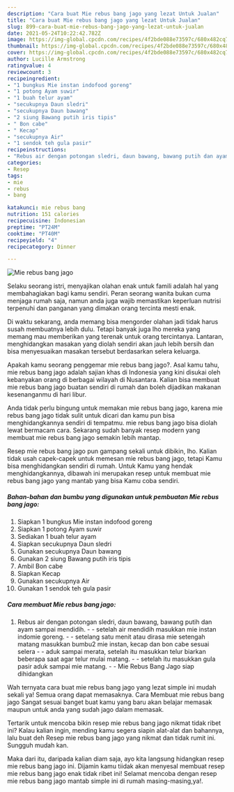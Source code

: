 ```yaml
---
description: "Cara buat Mie rebus bang jago yang lezat Untuk Jualan"
title: "Cara buat Mie rebus bang jago yang lezat Untuk Jualan"
slug: 899-cara-buat-mie-rebus-bang-jago-yang-lezat-untuk-jualan
date: 2021-05-24T10:22:42.782Z
image: https://img-global.cpcdn.com/recipes/4f2bde088e73597c/680x482cq70/mie-rebus-bang-jago-foto-resep-utama.jpg
thumbnail: https://img-global.cpcdn.com/recipes/4f2bde088e73597c/680x482cq70/mie-rebus-bang-jago-foto-resep-utama.jpg
cover: https://img-global.cpcdn.com/recipes/4f2bde088e73597c/680x482cq70/mie-rebus-bang-jago-foto-resep-utama.jpg
author: Lucille Armstrong
ratingvalue: 4
reviewcount: 3
recipeingredient:
- "1 bungkus Mie instan indofood goreng"
- "1 potong Ayam suwir"
- "1 buah telur ayam"
- "secukupnya Daun sledri"
- "secukupnya Daun bawang"
- "2 siung Bawang putih iris tipis"
- " Bon cabe"
- " Kecap"
- "secukupnya Air"
- "1 sendok teh gula pasir"
recipeinstructions:
- "Rebus air dengan potongan sledri, daun bawang, bawang putih dan ayam sampai mendidih. - setelah air mendidih masukkan mie instan indomie goreng. - setelang satu menit atau dirasa mie setengah matang masukkan bumbu2 mie instan, kecap dan bon cabe sesuai selera - aduk sampai merata, setelah itu masukkan telur biarkan beberapa saat agar telur mulai matang. - setelah itu masukkan gula pasir aduk sampai mie matang.  Mie Rebus Bang Jago siap dihidangkan"
categories:
- Resep
tags:
- mie
- rebus
- bang

katakunci: mie rebus bang 
nutrition: 151 calories
recipecuisine: Indonesian
preptime: "PT24M"
cooktime: "PT40M"
recipeyield: "4"
recipecategory: Dinner

---
```



![Mie rebus bang jago](https://img-global.cpcdn.com/recipes/4f2bde088e73597c/680x482cq70/mie-rebus-bang-jago-foto-resep-utama.jpg)

Selaku seorang istri, menyajikan olahan enak untuk famili adalah hal yang membahagiakan bagi kamu sendiri. Peran seorang  wanita bukan cuma menjaga rumah saja, namun anda juga wajib memastikan keperluan nutrisi terpenuhi dan panganan yang dimakan orang tercinta mesti enak.

Di waktu  sekarang, anda memang bisa mengorder olahan jadi tidak harus susah membuatnya lebih dulu. Tetapi banyak juga lho mereka yang memang mau memberikan yang terenak untuk orang tercintanya. Lantaran, menghidangkan masakan yang diolah sendiri akan jauh lebih bersih dan bisa menyesuaikan masakan tersebut berdasarkan selera keluarga. 



Apakah kamu seorang penggemar mie rebus bang jago?. Asal kamu tahu, mie rebus bang jago adalah sajian khas di Indonesia yang kini disukai oleh kebanyakan orang di berbagai wilayah di Nusantara. Kalian bisa membuat mie rebus bang jago buatan sendiri di rumah dan boleh dijadikan makanan kesenanganmu di hari libur.

Anda tidak perlu bingung untuk memakan mie rebus bang jago, karena mie rebus bang jago tidak sulit untuk dicari dan kamu pun bisa menghidangkannya sendiri di tempatmu. mie rebus bang jago bisa diolah lewat bermacam cara. Sekarang sudah banyak resep modern yang membuat mie rebus bang jago semakin lebih mantap.

Resep mie rebus bang jago pun gampang sekali untuk dibikin, lho. Kalian tidak usah capek-capek untuk memesan mie rebus bang jago, tetapi Kamu bisa menghidangkan sendiri di rumah. Untuk Kamu yang hendak menghidangkannya, dibawah ini merupakan resep untuk membuat mie rebus bang jago yang mantab yang bisa Kamu coba sendiri.

<!--inarticleads1-->

##### Bahan-bahan dan bumbu yang digunakan untuk pembuatan Mie rebus bang jago:

1. Siapkan 1 bungkus Mie instan indofood goreng
1. Siapkan 1 potong Ayam suwir
1. Sediakan 1 buah telur ayam
1. Siapkan secukupnya Daun sledri
1. Gunakan secukupnya Daun bawang
1. Gunakan 2 siung Bawang putih iris tipis
1. Ambil  Bon cabe
1. Siapkan  Kecap
1. Gunakan secukupnya Air
1. Gunakan 1 sendok teh gula pasir




<!--inarticleads2-->

##### Cara membuat Mie rebus bang jago:

1. Rebus air dengan potongan sledri, daun bawang, bawang putih dan ayam sampai mendidih. - - setelah air mendidih masukkan mie instan indomie goreng. - - setelang satu menit atau dirasa mie setengah matang masukkan bumbu2 mie instan, kecap dan bon cabe sesuai selera - - aduk sampai merata, setelah itu masukkan telur biarkan beberapa saat agar telur mulai matang. - - setelah itu masukkan gula pasir aduk sampai mie matang. -  - Mie Rebus Bang Jago siap dihidangkan




Wah ternyata cara buat mie rebus bang jago yang lezat simple ini mudah sekali ya! Semua orang dapat memasaknya. Cara Membuat mie rebus bang jago Sangat sesuai banget buat kamu yang baru akan belajar memasak maupun untuk anda yang sudah jago dalam memasak.

Tertarik untuk mencoba bikin resep mie rebus bang jago nikmat tidak ribet ini? Kalau kalian ingin, mending kamu segera siapin alat-alat dan bahannya, lalu buat deh Resep mie rebus bang jago yang nikmat dan tidak rumit ini. Sungguh mudah kan. 

Maka dari itu, daripada kalian diam saja, ayo kita langsung hidangkan resep mie rebus bang jago ini. Dijamin kamu tiidak akan menyesal membuat resep mie rebus bang jago enak tidak ribet ini! Selamat mencoba dengan resep mie rebus bang jago mantab simple ini di rumah masing-masing,ya!.

